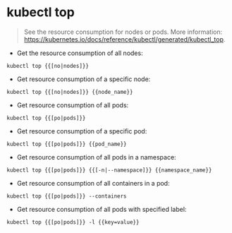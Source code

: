 # kubectl top

> See the resource consumption for nodes or pods.
> More information: <https://kubernetes.io/docs/reference/kubectl/generated/kubectl_top>.

- Get the resource consumption of all nodes:

`kubectl top {{[no|nodes]}}`

- Get resource consumption of a specific node:

`kubectl top {{[no|nodes]}} {{node_name}}`

- Get resource consumption of all pods:

`kubectl top {{[po|pods]}}`

- Get resource consumption of a specific pod:

`kubectl top {{[po|pods]}} {{pod_name}}`

- Get resource consumption of all pods in a namespace:

`kubectl top {{[po|pods]}} {{[-n|--namespace]}} {{namespace_name}}`

- Get resource consumption of all containers in a pod:

`kubectl top {{[po|pods]}} --containers`

- Get resource consumption of all pods with specified label:

`kubectl top {{[po|pods]}} -l {{key=value}}`

